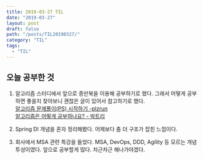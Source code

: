 ```yaml
---
title: 2019-03-27 TIL
date: "2019-03-27"
layout: post
draft: false
path: "/posts/TIL20190327/"
category: "TIL"
tags:
  - "TIL"
---
```


## 오늘 공부한 것
1. 알고리즘 스터디에서 앞으로 종만북을 이용해 공부하기로 했다.
그래서 어떻게 공부하면 좋을지 찾아보니 괜찮은 글이 있어서 참고하기로 했다.  
[알고리즘 문제풀이(PS) 시작하기 -plzrun](https://plzrun.tistory.com/entry/%EC%95%8C%EA%B3%A0%EB%A6%AC%EC%A6%98-%EB%AC%B8%EC%A0%9C%ED%92%80%EC%9D%B4PS-%EC%8B%9C%EC%9E%91%ED%95%98%EA%B8%B0)  
[알고리즘은 어떻게 공부하나요? - 박트리](https://baactree.tistory.com/52)  

2. Spring DI 개념을 혼자 정리해봤다. 어제보다 좀 더 구조가 잡힌 느낌이다.  

3. 회사에서 MSA 관련 특강을 들었다. MSA, DevOps, DDD, Agility 등 모르는 개념 투성이였다. 앞으로 공부할게 많다. 차근차근 해나가야겠다.